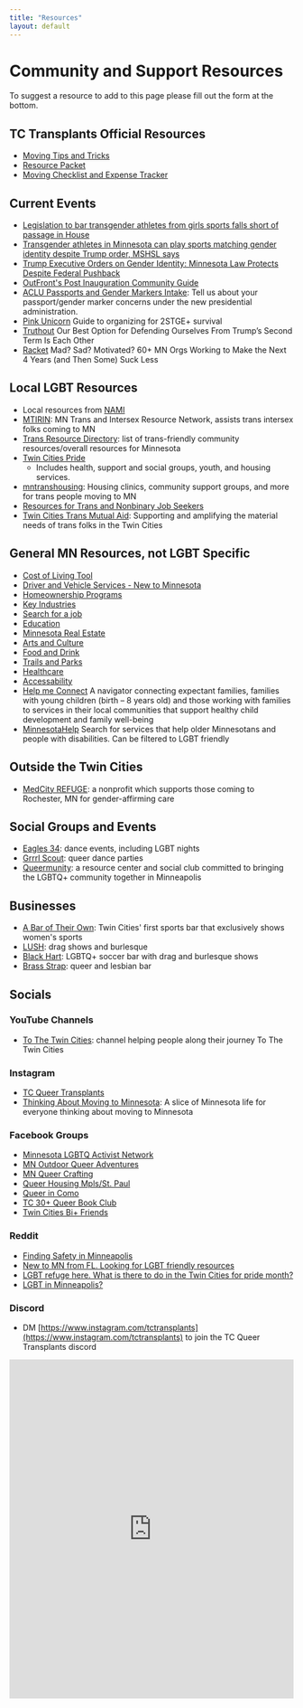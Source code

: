 ```yaml
---
title: "Resources"
layout: default
---
```


# Community and Support Resources

To suggest a resource to add to this page please fill out the form at the bottom.

## TC Transplants Official Resources

- [Moving Tips and Tricks](https://docs.google.com/document/d/1biXqx11VQIamz8MYkEZXsizZKs3yXKqIsXjH5AOmrIU/edit?usp=sharing)
- [Resource Packet](https://drive.google.com/file/d/18a1NbsyONkDhmY0jguD4ZVmXKV46sDbt/view?usp=sharing)
- [Moving Checklist and Expense Tracker](https://docs.google.com/spreadsheets/d/1MGwB3Wp_DbSagHRdN-DyCnKbGEITHxzO/edit?usp=sharing&ouid=117383457638087612765&rtpof=true&sd=true)

## Current Events
- [Legislation to bar transgender athletes from girls sports falls short of passage in House](https://www.house.mn.gov/sessiondaily/Story/18545)
- [Transgender athletes in Minnesota can play sports matching gender identity despite Trump order, MSHSL says](https://www.cbsnews.com/minnesota/news/minnesota-state-high-school-league-transgender-athletes/)
- [Trump Executive Orders on Gender Identity: Minnesota Law Protects Despite Federal Pushback](https://www.wantathome.com/trump-executive-orders-on-gender-identity-minnesota-law-protects-despite-federal-pushback/)
- [OutFront's Post Inauguration Community Guide](https://www.outfront.org/sites/default/files/post-inauguration%20community%20guide.pdf)
- [ACLU Passports and Gender Markers Intake](https://forms.office.com/Pages/ResponsePage.aspx?id=6XZWc5QkD0q_MUveoekZhrm_yKeGM7BFu9h12tsMqqJUMThRV0k3N0hDNFRFWFJPTzJDSERIUU9GUiQlQCN0PWcu): Tell us about your passport/gender marker concerns under the new presidential administration.
- [Pink Unicorn](https://transresistancenetwork.wordpress.com/wp-content/uploads/2024/11/pink-unicorn-clean.pdf) Guide to organizing for 2STGE+ survival
- [Truthout](https://truthout.org/articles/our-best-option-for-defending-ourselves-from-trumps-second-term-is-each-other/?fbclid=IwZXh0bgNhZW0CMTEAAR2jz_5cqSaflQOOnveFIACWwgE0MWqN8GidxOOFFgY9Tg0-JzGcpeZyJWY_aem_L6ICjGU14NxLH-kp6PdPDQ) Our Best Option for Defending Ourselves From Trump’s Second Term Is Each Other
- [Racket](https://racketmn.com/where-to-volunteer-donate-time-money-minneapolis-st-paul-minnesota) Mad? Sad? Motivated? 60+ MN Orgs Working to Make the Next 4 Years (and Then Some) Suck Less

## Local LGBT Resources
- Local resources from [NAMI](https://namimn.org/education-and-public-awareness/nami-resources-lgbtq-community/)
- [MTIRIN](https://mntirnetwork.org/): MN Trans and Intersex Resource Network, assists trans intersex folks coming to MN
- [Trans Resource Directory](https://docs.google.com/document/d/1-1Z7KYtcjrxwvMOy3Luwt6ICnCpt5sgNTrYGPZtW_yk/edit?usp=sharing): list of trans-friendly community resources/overall resources for Minnesota
- [Twin Cities Pride ](https://tcpride.org/community-resources/)
  - Includes health, support and social groups, youth, and housing services.
- [mntranshousing](https://linktr.ee/mntranshousing): Housing clinics, community support groups, and more for trans people moving to MN
- [Resources for Trans and Nonbinary Job Seekers](https://careers.augsburg.edu/resources/resources-for-trans-and-nonbinary-job-seekers/)
- [Twin Cities Trans Mutual Aid](https://www.instagram.com/tctransmutualaid/?hl=en): Supporting and amplifying the material needs of trans folks in the Twin Cities

## General MN Resources, not LGBT Specific
- [Cost of Living Tool](https://mn.gov/deed/data/data-tools/col/)
- [Driver and Vehicle Services - New to Minnesota](https://dps.mn.gov/divisions/dvs/Pages/new-to-minnesota.aspx)
- [Homeownership Programs](https://www.mnhousing.gov/homeownership/buy-a-home---refinance.html)
- [Key Industries](https://mn.gov/deed/joinusmn/key-industries/)
- [Search for a job](https://www.careerforcemn.com/)
- [Education](https://education.mn.gov/MDE/index.htm)
- [Minnesota Real Estate](https://www.zillow.com/homes/minnesota_rb/)
- [Arts and Culture](https://www.exploreminnesota.com/things-to-do/arts-culture#!grid~~~Featured~1~~)
- [Food and Drink](https://www.exploreminnesota.com/things-to-do/food-drink#!grid~~~Featured~1~~)
- [Trails and Parks](https://www.exploreminnesota.com/things-to-do/outdoor-adventures#!grid~~~Featured~1~~)
- [Healthcare](https://www.exploreminnesota.com/minnesota-healthcare-guide)
- [Accessability](https://www.exploreminnesota.com/minnesota-accessibility)
- [Help me Connect](https://helpmeconnect.web.health.state.mn.us/HelpMeConnect/) A navigator connecting expectant families, families with young children (birth – 8 years old) and those working with families to services in their local communities that support healthy child development and family well-being
- [MinnesotaHelp](https://www.minnesotahelp.info/) Search for services that help older Minnesotans and people with disabilities. Can be filtered to LGBT friendly

## Outside the Twin Cities
- [MedCity REFUGE](https://medcityrefuge.org/): a nonprofit which supports those coming to Rochester, MN for gender-affirming care

## Social Groups and Events
- [Eagles 34](https://www.eagles34.org/events-entertainment.html): dance events, including LGBT nights
- [Grrrl Scout](grrrlscout.com): queer dance parties
- [Queermunity](https://www.queermunitymn.com/): a resource center and social club committed to bringing the LGBTQ+ community together in Minneapolis

## Businesses
- [A Bar of Their Own](https://www.abaroftheirown.com/): Twin Cities' first sports bar that exclusively shows women's sports
- [LUSH](https://lushmpls.com/): drag shows and burlesque
- [Black Hart](https://www.blackhartstp.com/): LGBTQ+ soccer bar with drag and burlesque shows
- [Brass Strap](https://www.thebrassstrap.com/): queer and lesbian bar

## Socials

### YouTube Channels
- [To The Twin Cities](https://www.youtube.com/@tothetwincities): channel helping people along their journey To The Twin Cities

### Instagram
- [TC Queer Transplants](https://www.instagram.com/tctransplants/)
- [Thinking About Moving to Minnesota](https://www.instagram.com/thinkingaboutmovingtominnesota/): A slice of Minnesota life for everyone thinking about moving to Minnesota

### Facebook Groups
- [Minnesota LGBTQ Activist Network](https://www.facebook.com/share/g/1XzHrEbDre/)
- [MN Outdoor Queer Adventures](https://www.facebook.com/share/g/1A1AcNFMz5/?mibextid=lOuIew)
- [MN Queer Crafting](https://www.facebook.com/share/g/15bJX57WHH/)
- [Queer Housing Mpls/St. Paul](https://www.facebook.com/share/g/1AiwX86ih3/?mibextid=K35XfP)  
- [Queer in Como](https://www.facebook.com/share/g/1XUauRus1n/)
- [TC 30+ Queer Book Club](https://www.facebook.com/share/g/1Q4SMwMQXn/)
- [Twin Cities Bi+ Friends](https://www.facebook.com/share/g/15cJqdcmQk/)

### Reddit
- [Finding Safety in Minneapolis](https://www.reddit.com/r/Minneapolis/comments/1glahdh/finding_safety_in_minneapolis/)
- [New to MN from FL. Looking for LGBT friendly resources](https://www.reddit.com/r/TwinCities/comments/14lk4qq/new_to_mn_from_fl_looking_for_lgbt_friendly/)
- [LGBT refuge here. What is there to do in the Twin Cities for pride month?](https://www.reddit.com/r/TwinCities/comments/13mucji/lgbt_refuge_here_what_is_there_to_do_in_the_twin/)
- [LGBT in Minneapolis?](https://www.reddit.com/r/Minneapolis/comments/cv8yg1/lgbt_in_minneapolis/)

### Discord
- DM [https://www.instagram.com/tctransplants](https://www.instagram.com/tctransplants) to join the TC Queer Transplants discord

<iframe src="https://docs.google.com/forms/d/e/1FAIpQLScrVFZSEXUkSACEA7YFOJg34u8SyL-BjKZ8TjjIhQXBXEaDfQ/viewform?usp=sf_link" width="100%" height="600" frameborder="0" marginheight="0" marginwidth="0">Loading…</iframe>
